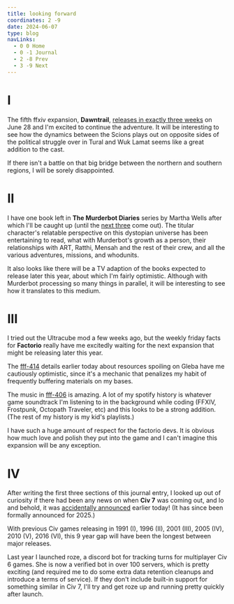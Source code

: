 ```yaml
---
title: looking forward
coordinates: 2 -9
date: 2024-06-07
type: blog
navLinks:
  - 0 0 Home
  - 0 -1 Journal
  - 2 -8 Prev
  - 3 -9 Next
---
```


# I

The fifth ffxiv expansion, **Dawntrail**,
[releases in exactly three weeks](https://na.finalfantasyxiv.com/dawntrail) on
June 28 and I'm excited to continue the adventure. It will be interesting to see
how the dynamics between the Scions plays out on opposite sides of the political
struggle over in Tural and Wuk Lamat seems like a great addition to the cast.

If there isn't a battle on that big bridge between the northern and southern
regions, I will be sorely disappointed.

# II

I have one book left in **The Murderbot Diaries** series by Martha Wells after
which I'll be caught up (until the
[next three](https://reactormag.com/tordotcom-publishing-acquires-six-martha-wells-books-including-three-murderbot-diaries/)
come out). The titular character's relatable perspective on this dystopian
universe has been entertaining to read, what with Murderbot's growth as a
person, their relationships with ART, Ratthi, Mensah and the rest of their crew,
and all the various adventures, missions, and whodunits.

It also looks like there will be a TV adaption of the books expected to release
later this year, about which I'm fairly optimistic. Although with Murderbot
processing so many things in parallel, it will be interesting to see how it
translates to this medium.

# III

I tried out the Ultracube mod a few weeks ago, but the weekly friday facts for
**Factorio** really have me excitedly waiting for the next expansion that might
be releasing later this year.

The [fff-414](https://www.factorio.com/blog/post/fff-414) details earlier today
about resources spoiling on Gleba have me cautiously optimistic, since it's a
mechanic that penalizes my habit of frequently buffering materials on my bases.

The music in [fff-406](https://www.factorio.com/blog/post/fff-406) is amazing. A
lot of my spotify history is whatever game soundtrack I'm listening to in the
background while coding (FFXIV, Frostpunk, Octopath Traveler, etc) and this
looks to be a strong addition. (The rest of my history is my kid's playlists.)

I have such a huge amount of respect for the factorio devs. It is obvious how
much love and polish they put into the game and I can't imagine this expansion
will be any exception.

# IV

After writing the first three sections of this journal entry, I looked up out of
curiosity if there had been any news on when **Civ 7** was coming out, and lo
and behold, it was
[accidentally announced](https://forums.civfanatics.com/threads/civilization-7-has-been-revealed.690063/)
earlier today! (It has since been formally announced for 2025.)

With previous Civ games releasing in 1991 (I), 1996 (II), 2001 (III), 2005 (IV),
2010 (V), 2016 (VI), this 9 year gap will have been the longest between major
releases.

Last year I launched
<a class="link" data-x="2" data-y="-5">roze</a>, a discord bot for tracking
turns for multiplayer Civ 6 games. She is now a verified bot in over 100
servers, which is pretty exciting (and required me to do some extra data
retention cleanups and introduce a terms of service). If they don't include
built-in support for something similar in Civ 7, I'll try and get roze up and
running pretty quickly after launch.
